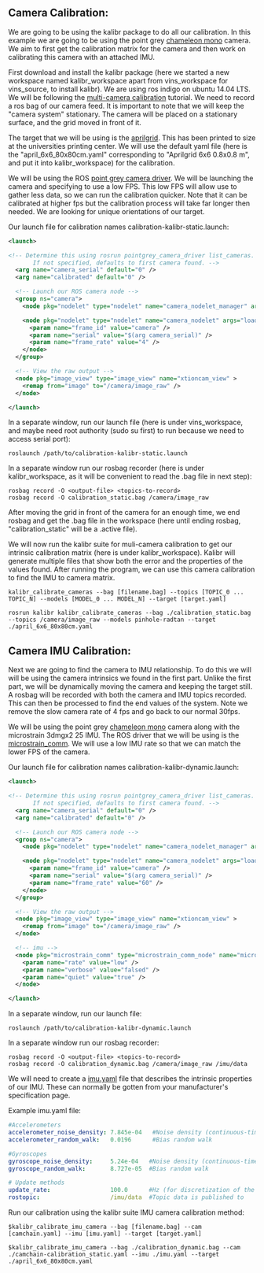 ## Camera Calibration:

We are going to be using the kalibr package to do all our calibration. In this example we are going to be using the point grey [chameleon mono](https://www.ptgrey.com/chameleon-13-mp-mono-usb-2-sony-icx445-camera) camera. We aim to first get the calibration matrix for the camera and then work on calibrating this camera with an attached IMU.

First download and install the kalibr package (here we started a new workspace named kalibr_workspace apart from vins_workspace for vins_source, to install kalibr). We are using ros indigo on ubuntu 14.04 LTS. We will be following the [multi-camera calibration](https://github.com/udrg/kalibr/wiki/multiple-camera-calibration) tutorial. We need to record a ros bag of our camera feed. It is important to note that we will keep the "camera system" stationary. The camera will be placed on a stationary surface, and the grid moved in front of it.

The target that we will be using is the [aprilgrid](https://github.com/udrg/kalibr/wiki/calibration-targets#a-aprilgrid). This has been printed to size at the universities printing center. We will use the default yaml file (here is the "april_6x6_80x80cm.yaml" corresponding to "Aprilgrid 6x6 0.8x0.8 m", and put it into kalibr_workspace) for the calibration.

We will be using the ROS [point grey camera driver](https://github.com/udrg/pointgrey_camera_driver). We will be launching the camera and specifying to use a low FPS. This low FPS will allow use to gather less data, so we can run the calibration quicker. Note that it can be calibrated at higher fps but the calibration process will take far longer then needed. We are looking for unique orientations of our target.

Our launch file for calibration names calibration-kalibr-static.launch:
```xml
<launch>

<!-- Determine this using rosrun pointgrey_camera_driver list_cameras.
       If not specified, defaults to first camera found. -->
  <arg name="camera_serial" default="0" />
  <arg name="calibrated" default="0" />

  <!-- Launch our ROS camera node -->
  <group ns="camera">
    <node pkg="nodelet" type="nodelet" name="camera_nodelet_manager" args="manager" />

    <node pkg="nodelet" type="nodelet" name="camera_nodelet" args="load pointgrey_camera_driver/PointGreyCameraNodelet camera_nodelet_manager" >
      <param name="frame_id" value="camera" />
      <param name="serial" value="$(arg camera_serial)" />
      <param name="frame_rate" value="4" />
    </node>
  </group>

  <!-- View the raw output -->
  <node pkg="image_view" type="image_view" name="xtioncam_view" >
    <remap from="image" to="/camera/image_raw" />
  </node>

</launch>
```

In a separate window, run our launch file (here is under vins_workspace, and maybe need root authority (sudo su first) to run because we need to access serial port):
```
roslaunch /path/to/calibration-kalibr-static.launch
```

In a separate window run our rosbag recorder (here is under kalibr_workspace, as it will be convenient to read the .bag file in next step):
```
rosbag record -O <output-file> <topics-to-record>
rosbag record -O calibration_static.bag /camera/image_raw
```
After moving the grid in front of the camera for an enough time, we end rosbag and get the .bag file in the workspace (here until ending rosbag, "calibration_static" will be a .active file).

We will now run the kalibr suite for muli-camera calibration to get our intrinsic calibration matrix (here is under kalibr_workspace). Kalibr will generate multiple files that show both the error and the properties of the values found. After running the program, we can use this camera calibration to find the IMU to camera matrix.

```
kalibr_calibrate_cameras --bag [filename.bag] --topics [TOPIC_0 ... TOPIC_N] --models [MODEL_0 ... MODEL_N] --target [target.yaml]

rosrun kalibr kalibr_calibrate_cameras --bag ./calibration_static.bag --topics /camera/image_raw --models pinhole-radtan --target ./april_6x6_80x80cm.yaml
```


## Camera IMU Calibration:

Next we are going to find the camera to IMU relationship. To do this we will will be using the camera intrinsics we found in the first part. Unlike the first part, we will be dynamically moving the camera and keeping the target still. A rosbag will be recorded with both the camera and IMU topics recorded. This can then be processed to find the end values of the system. Note we remove the slow camera rate of 4 fps and go back to our normal 30fps.

We will be using the point grey [chameleon mono](https://www.ptgrey.com/chameleon-13-mp-mono-usb-2-sony-icx445-camera) camera along with the microstrain 3dmgx2 25 IMU. The ROS driver that we will be using is the [microstrain_comm](https://github.com/udrg/microstrain_comm). We will use a low IMU rate so that we can match the lower FPS of the camera.


Our launch file for calibration names calibration-kalibr-dynamic.launch:
```xml
<launch>

<!-- Determine this using rosrun pointgrey_camera_driver list_cameras.
       If not specified, defaults to first camera found. -->
  <arg name="camera_serial" default="0" />
  <arg name="calibrated" default="0" />

  <!-- Launch our ROS camera node -->
  <group ns="camera">
    <node pkg="nodelet" type="nodelet" name="camera_nodelet_manager" args="manager" />

    <node pkg="nodelet" type="nodelet" name="camera_nodelet" args="load pointgrey_camera_driver/PointGreyCameraNodelet camera_nodelet_manager" >
      <param name="frame_id" value="camera" />
      <param name="serial" value="$(arg camera_serial)" />
      <param name="frame_rate" value="60" />
    </node>
  </group>

  <!-- View the raw output -->
  <node pkg="image_view" type="image_view" name="xtioncam_view" >
    <remap from="image" to="/camera/image_raw" />
  </node>

  <!-- imu -->
  <node pkg="microstrain_comm" type="microstrain_comm_node" name="microstrain_comm_node" output="screen">
    <param name="rate" value="low" />
    <param name="verbose" value="falsed" />
    <param name="quiet" value="true" />
  </node>

</launch>
```


In a separate window, run our launch file:
```
roslaunch /path/to/calibration-kalibr-dynamic.launch
```

In a separate window run our rosbag recorder:
```
rosbag record -O <output-file> <topics-to-record>
rosbag record -O calibration_dynamic.bag /camera/image_raw /imu/data
```


We will need to create a [imu.yaml](https://github.com/udrg/kalibr/wiki/yaml-formats#imu-configuration-imuyaml) file that describes the intrinsic properties of our IMU. These can normally be gotten from your manufacturer's specification page.

Example imu.yaml file:
```yaml
#Accelerometers
accelerometer_noise_density: 7.845e-04   #Noise density (continuous-time)
accelerometer_random_walk:   0.0196      #Bias random walk

#Gyroscopes
gyroscope_noise_density:     5.24e-04   #Noise density (continuous-time)
gyroscope_random_walk:       8.727e-05  #Bias random walk

# Update methods
update_rate:                 100.0      #Hz (for discretization of the values above)
rostopic:                    /imu/data  #Topic data is published to
```

Run our calibration using the kalibr suite IMU camera calibration method:
```
$kalibr_calibrate_imu_camera --bag [filename.bag] --cam [camchain.yaml] --imu [imu.yaml] --target [target.yaml]

$kalibr_calibrate_imu_camera --bag ./calibration_dynamic.bag --cam ./camchain-calibration_static.yaml --imu ./imu.yaml --target ./april_6x6_80x80cm.yaml
```
